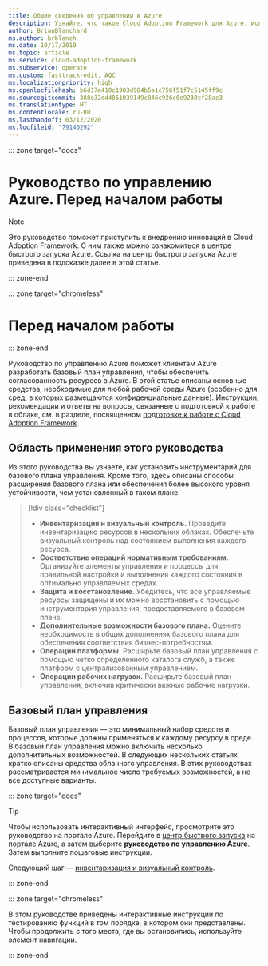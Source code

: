 ```yaml
---
title: Общие сведения об управлении в Azure
description: Узнайте, что такое Cloud Adoption Framework для Azure, используя эти сведения о базовых средствах, необходимых для управления рабочими средами Azure.
author: BrianBlanchard
ms.author: brblanch
ms.date: 10/17/2019
ms.topic: article
ms.service: cloud-adoption-framework
ms.subservice: operate
ms.custom: fasttrack-edit, AQC
ms.localizationpriority: high
ms.openlocfilehash: b6d17a410c1903d984b5a1c756f51f7c5145ff9c
ms.sourcegitcommit: 388e32dd4861039149c846c926c0e9230cf28ae3
ms.translationtype: HT
ms.contentlocale: ru-RU
ms.lasthandoff: 03/12/2020
ms.locfileid: "79140292"
---
```

::: zone target="docs"

# <a name="azure-management-guide-before-you-start"></a>Руководство по управлению Azure. Перед началом работы

> [!NOTE]
> Это руководство поможет приступить к внедрению инноваций в Cloud Adoption Framework. С ним также можно ознакомиться в центре быстрого запуска Azure. Ссылка на центр быстрого запуска Azure приведена в подсказке далее в этой статье.

::: zone-end

::: zone target="chromeless"

# <a name="before-you-start"></a>Перед началом работы

::: zone-end

Руководство по управлению Azure поможет клиентам Azure разработать базовый план управления, чтобы обеспечить согласованность ресурсов в Azure. В этой статье описаны основные средства, необходимые для любой рабочей среды Azure (особенно для сред, в которых размещаются конфиденциальные данные). Инструкции, рекомендации и ответы на вопросы, связанные с подготовкой к работе в облаке, см. в разделе, посвященном [подготовке к работе с Cloud Adoption Framework](../index.md).

## <a name="scope-of-this-guide"></a>Область применения этого руководства

Из этого руководства вы узнаете, как установить инструментарий для базового плана управления. Кроме того, здесь описаны способы расширения базового плана или обеспечения более высокого уровня устойчивости, чем установленный в таком плане.

> [!div class="checklist"]
>
> - **Инвентаризация и визуальный контроль.** Проведите инвентаризацию ресурсов в нескольких облаках. Обеспечьте визуальный контроль над состоянием выполнения каждого ресурса.
> - **Соответствие операций нормативным требованиям.** Организуйте элементы управления и процессы для правильной настройки и выполнения каждого состояния в оптимально управляемых средах.
> - **Защита и восстановление.** Убедитесь, что все управляемые ресурсы защищены и их можно восстановить с помощью инструментария управления, предоставляемого в базовом плане.
> - **Дополнительные возможности базового плана.** Оцените необходимость в общих дополнениях базового плана для обеспечения соответствия бизнес-потребностям.
> - **Операции платформы.** Расширьте базовый план управления с помощью четко определенного каталога служб, а также платформ с централизованным управлением.
> - **Операции рабочих нагрузок.** Расширьте базовый план управления, включив критически важные рабочие нагрузки.

## <a name="management-baseline"></a>Базовый план управления

Базовый план управления — это минимальный набор средств и процессов, которые должны применяться к каждому ресурсу в среде. В базовый план управления можно включить несколько дополнительных возможностей. В следующих нескольких статьях кратко описаны средства облачного управления. В этих руководствах рассматривается минимальное число требуемых возможностей, а не все доступные варианты.

::: zone target="docs"

> [!TIP]
> Чтобы использовать интерактивный интерфейс, просмотрите это руководство на портале Azure. Перейдите в [центр быстрого запуска](https://portal.azure.com/?feature.quickstart=true#blade/Microsoft_Azure_Resources/QuickstartCenterBlade) на портале Azure, а затем выберите **руководство по управлению Azure**. Затем выполните пошаговые инструкции.

Следующий шаг — [инвентаризация и визуальный контроль](./inventory.md).

::: zone-end

::: zone target="chromeless"

В этом руководстве приведены интерактивные инструкции по тестированию функций в том порядке, в котором они представлены. Чтобы продолжить с того места, где вы остановились, используйте элемент навигации.

::: zone-end

